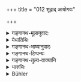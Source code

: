 +++
title = "012 शूद्राद् आयोगवः"

+++

<details><summary>गङ्गानथ-मूलानुवादः</summary>

From the Śūdra on the Vaiśya, the Kṣatriya and the Brāhmaṇa maiden are born the mixed castes, ‘Āyogava,’ Kṣattṛ and the ‘Caṇḍāla,’ the lowest of men.—(12)
</details>

<details><summary>मेधातिथिः</summary>

अत्रापि यथासंख्यम् एव । **वैश्यराजन्य** इति निर्देशे जातिपरे ऽपि सामर्थ्यात् स्त्रीलिङ्गप्रतिपत्तिः, मृगक्षीरं कुक्कुटाण्ड इति यथा । वृत्तानुरोधात् स्त्रीप्रययो न कृतः ॥ १०.१२ ॥
</details>

<details><summary>गङ्गानथ-भाष्यानुवादः</summary>

Here also the names are to be taken respectively.

Though the terms ‘*Vaiśya*’ and ‘*Rājanya*’ (without the feminine ending are denotative of the mere castes, yet from the force of implication they are understood to mean the girls of those castes; just as in the case of such expressions as ‘*Mṛgakṣīram*’ and ‘*Kukkuṭāṇḍam*’ (where the *mṛgī*, the *female deer* and the *Kukkuṭī*, the *hen*, are meant). The feminine endings have been dropped on account of metrical considerations.—(12)
</details>

<details><summary>गङ्गानथ-टिप्पन्यः</summary>

This verse is quoted in *Smṛtitattva* (p. 540);—and in *Parāśaramādhava*
(Ācāra, p. 513).
</details>

<details><summary>गङ्गानथ-तुल्य-वाक्यानि</summary>

**(verses 10.6-41)  
**

See Comparative notes for [Verse
10.6].
</details>

<details><summary>भारुचिः</summary>

एवं प्रातिलोम्येन शूद्राद् वैश्यायाम् आयोगवः, क्षत्रियायां क्षत्ता, ब्राह्मण्यां चण्डाल इति । अत्र तु श्लोके वैश्यराजन्ययोर् वर्णनिर्देशात् स्त्रीलिङ्गम् अविवक्षितम् । तदविवक्षा च पद्यग्रन्थानुविधानेन, इतरथा हि स्त्रीलिङ्गापाठे श्लोकभङ्गः स्याद् इति । एवम् एतान् प्रतिलोमान् उक्त्वा तद्विशेषविव्क्षयेदम् अधुनोच्यते ॥ १०.१२ ॥
</details>

<details><summary>Bühler</summary>

012	From a Sudra are born an Ayogava, a Kshattri, and a Kandala, the lowest of men, by Vaisya, Kshatriya, and Brahmana) females, (sons who owe their origin to) a confusion of the castes.
</details>
